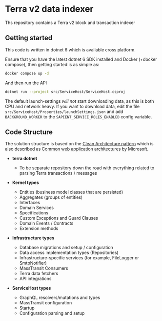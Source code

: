 # Terra v2 data indexer

Ths repository contains a Terra v2 block and transaction indexer

## Getting started

This code is written in dotnet 6 which is available cross platform.

Ensure that you have the latest dotnet 6 SDK installed and Docker (+docker compose), then getting started is as simple as:

```bash
docker compose up -d
```

And then run the API

```bash
dotnet run --project src/ServiceHost/ServiceHost.csproj
```

The default launch-settings _will not_ start downloading data, as this is both CPU and network heavy.
If you want to download data, edit the file `src/ServiceHost/Properties/launchSettings.json` and add 
`BACKGROUND_WORKER` to the `SAPIENT_SERVICE_ROLES_ENABLED` config variable.

## Code Structure

The solution structure is based on the [Clean Architecture pattern](https://github.com/ardalis/cleanarchitecture)
which is also described
as [Common web application architectures](https://docs.microsoft.com/en-us/dotnet/architecture/modern-web-apps-azure/common-web-application-architectures#clean-architecture)
by Microsoft.

- **terra dotnet**
   - To be separate repository down the road with everything related to parsing Terra transactions / messages

- **Kernel types**
    - Entities (business model classes that are persisted)
    - Aggregates (groups of entities)
    - Interfaces
    - Domain Services
    - Specifications
    - Custom Exceptions and Guard Clauses
    - Domain Events / Contracts
    - Extension methods

- **Infrastructure types**
    - Database migrations and setup / configuration
    - Data access implementation types (Repositories)
    - Infrastructure-specific services (for example, FileLogger or SmtpNotifier)
    - MassTransit Consumers
    - Terra data fetchers
    - API integrations
    
- **ServiceHost types**
    - GraphQL resolvers/mutations and types
    - MassTransit configuration
    - Startup
    - Configuration parsing and setup
